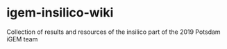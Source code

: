 # igem-insilico-wiki
Collection of results and resources of the insilico part of the 2019 Potsdam iGEM team
